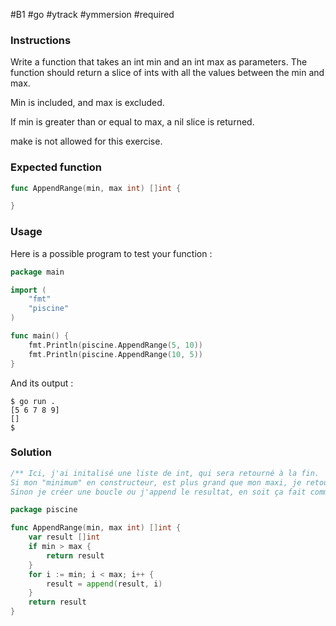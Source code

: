 #B1 #go #ytrack #ymmersion #required

### Instructions
Write a function that takes an int min and an int max as parameters. The function should return a slice of ints with all the values between the min and max.

Min is included, and max is excluded.

If min is greater than or equal to max, a nil slice is returned.

make is not allowed for this exercise.

### Expected function
```go
func AppendRange(min, max int) []int {

}
```

### Usage
Here is a possible program to test your function :

```go
package main

import (
	"fmt"
	"piscine"
)

func main() {
	fmt.Println(piscine.AppendRange(5, 10))
	fmt.Println(piscine.AppendRange(10, 5))
}
```
And its output :

```Console
$ go run .
[5 6 7 8 9]
[]
$
```

### Solution

```go
/** Ici, j'ai initalisé une liste de int, qui sera retourné à la fin.
Si mon "minimum" en constructeur, est plus grand que mon maxi, je retourne juste le resultat (vide).
Sinon je créer une boucle ou j'append le resultat, en soit ça fait comme result = result + i append. */

package piscine

func AppendRange(min, max int) []int {
	var result []int
	if min > max {
		return result
	}
	for i := min; i < max; i++ {
		result = append(result, i)
	}
	return result
}
```

